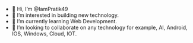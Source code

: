 - 👋 Hi, I’m @IamPratik49
- 👀 I’m interested in building new technology.
- 🌱 I’m currently learning Web Development.
- 💞️ I’m looking to collaborate on any technology for example, AI, Android, IOS, Windows, Cloud, IOT.

<!---
IamPratik49/IamPratik49 is a ✨ special ✨ repository because its `README.md` (this file) appears on your GitHub profile.
You can click the Preview link to take a look at your changes.
--->
